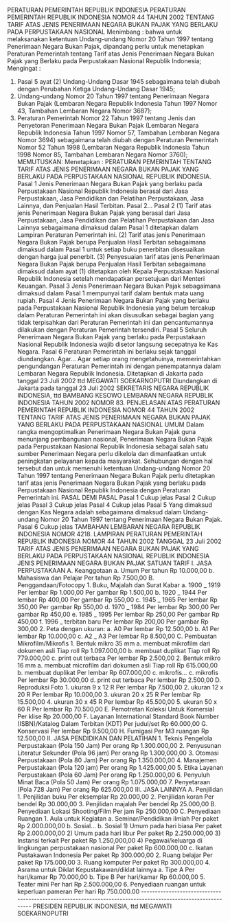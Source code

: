 PERATURAN PEMERINTAH REPUBLIK INDONESIA PERATURAN PEMERINTAH REPUBLIK INDONESIA NOMOR 44 TAHUN 2002 TENTANG TARIF ATAS JENIS PENERIMAAN NEGARA BUKAN PAJAK YANG BERLAKU PADA PERPUSTAKAAN NASIONAL
Menimbang :
 bahwa untuk melaksanakan ketentuan Undang-undang Nomor 20 Tahun 1997 tentang Penerimaan Negara Bukan Pajak, dipandang perlu untuk menetapkan Peraturan Pemerintah tentang Tarif atas Jenis Penerimaan Negara Bukan Pajak yang Berlaku pada Perpustakaan Nasional Republik Indonesia;
Mengingat :

1. Pasal 5 ayat (2) Undang-Undang Dasar 1945 sebagaimana telah diubah dengan Perubahan Ketiga Undang-Undang Dasar 1945;
2. Undang-undang Nomor 20 Tahun 1997 tentang Penerimaan Negara Bukan Pajak (Lembaran Negara Republik Indonesia Tahun 1997 Nomor 43, Tambahan Lembaran Negara Nomor 3687);
3. Peraturan Pemerintah Nomor 22 Tahun 1997 tentang Jenis dan Penyetoran Penerimaan Negara Bukan Pajak (Lembaran Negara Republik Indonesia Tahun 1997 Nomor 57, Tambahan Lembaran Negara Nomor 3694) sebagaimana telah diubah dengan Peraturan Pemerintah Nomor 52 Tahun 1998 (Lembaran Negara Republik Indonesia Tahun 1998 Nomor 85, Tambahan Lembaran Negara Nomor 3760);
MEMUTUSKAN:
 Menetapkan : PERATURAN PEMERINTAH TENTANG TARIF ATAS JENIS PENERIMAAN NEGARA BUKAN PAJAK YANG BERLAKU PADA PERPUSTAKAAN NASIONAL REPUBLIK INDONESIA.
Pasal 1
Jenis Penerimaan Negara Bukan Pajak yang berlaku pada Perpustakaan Nasional Republik Indonesia berasal dari Jasa Perpustakaan, Jasa Pendidikan dan Pelatihan Perpustakaan, Jasa Lainnya, dan Penjualan Hasil Terbitan. Pasal 2…
Pasal 2
(1) Tarif atas jenis Penerimaan Negara Bukan Pajak yang berasal dari Jasa Perpustakaan, Jasa Pendidikan dan Pelatihan Perpustakaan dan Jasa Lainnya sebagaimana dimaksud dalam Pasal 1 ditetapkan dalam Lampiran Peraturan Pemerintah ini.
(2) Tarif atas jenis Penerimaan Negara Bukan Pajak berupa Penjualan Hasil Terbitan sebagaimana dimaksud dalam Pasal 1 untuk setiap buku penerbitan disesuaikan dengan harga jual penerbit.
(3) Penyesuaian tarif atas jenis Penerimaan Negara Bukan Pajak berupa Penjualan Hasil Terbitan sebagaimana dimaksud dalam ayat (1) ditetapkan oleh Kepala Perpustakaan Nasional Republik Indonesia setelah mendapatkan persetujuan dari Menteri Keuangan.
Pasal 3
Jenis Penerimaan Negara Bukan Pajak sebagaimana dimaksud dalam Pasal 1 mempunyai tarif dalam bentuk mata uang rupiah.
Pasal 4
Jenis Penerimaan Negara Bukan Pajak yang berlaku pada Perpustakaan Nasional Republik Indonesia yang belum tercakup dalam Peraturan Pemerintah ini akan disusulkan sebagai bagian yang tidak terpisahkan dari Peraturan Pemerintah ini dan pencantumannya dilakukan dengan Peraturan Pemerintah tersendiri.
Pasal 5
Seluruh Penerimaan Negara Bukan Pajak yang berlaku pada Perpustakaan Nasional Republik Indonesia wajib disetor langsung secepatnya ke Kas Negara.
Pasal 6
Peraturan Pemerintah ini berlaku sejak tanggal diundangkan. Agar...
Agar setiap orang mengetahuinya, memerintahkan pengundangan Peraturan Pemerintah ini dengan penempatannya dalam Lembaran Negara Republik Indonesia. Ditetapkan di Jakarta pada tanggal 23 Juli 2002 ttd MEGAWATI SOEKARNOPUTRI Diundangkan di Jakarta pada tanggal 23 Juli 2002 SEKRETARIS NEGARA REPUBLIK INDONESIA, ttd BAMBANG KESOWO LEMBARAN NEGARA REPUBLIK INDONESIA TAHUN 2002 NOMOR 83. PENJELASAN ATAS PERATURAN PEMERINTAH REPUBLIK INDONESIA NOMOR 44 TAHUN 2002 TENTANG TARIF ATAS JENIS PENERIMAAN NEGARA BUKAN PAJAK YANG BERLAKU PADA PERPUSTAKAAN NASIONAL UMUM Dalam rangka mengoptimalkan Penerimaan Negara Bukan Pajak guna menunjang pembangunan nasional, Penerimaan Negara Bukan Pajak pada Perpustakaan Nasional Republik Indonesia sebagai salah satu sumber Penerimaan Negara perlu dikelola dan dimanfaatkan untuk peningkatan pelayanan kepada masyarakat. Sehubungan dengan hal tersebut dan untuk memenuhi ketentuan Undang-undang Nomor 20 Tahun 1997 tentang Penerimaan Negara Bukan Pajak perlu ditetapkan tarif atas jenis Penerimaan Negara Bukan Pajak yang berlaku pada Perpustakaan Nasional Republik Indonesia dengan Peraturan Pemerintah ini. PASAL DEMI PASAL
Pasal 1
Cukup jelas
Pasal 2
Cukup jelas
Pasal 3
Cukup jelas
Pasal 4
Cukup jelas
Pasal 5
Yang dimaksud dengan Kas Negara adalah sebagaimana dimaksud dalam Undang-undang Nomor 20 Tahun 1997 tentang Penerimaan Negara Bukan Pajak.
Pasal 6
Cukup jelas TAMBAHAN LEMBARAN NEGARA REPUBLIK INDONESIA NOMOR 4218. LAMPIRAN PERATURAN PEMERINTAH REPUBLIK INDONESIA NOMOR 44 TAHUN 2002 TANGGAL 23 Juli 2002 TARIF ATAS JENIS PENERIMAAN NEGARA BUKAN PAJAK YANG BERLAKU PADA PERPUSTAKAAN NASIONAL REPUBLIK INDONESIA JENIS PENERIMAAN NEGARA BUKAN PAJAK SATUAN TARIF I. JASA PERPUSTAKAAN A. Keanggotaan a. Umum Per tahun Rp 10.000,00 b. Mahasiswa dan Pelajar Per tahun Rp 7.500,00 B. Penggandaan/Fotocopy 1. Buku, Majalah dan Surat Kabar a. 1900 _ 1919 Per lembar Rp 1.000,00 Per gambar Rp 1.500,00 b. 1920 _ 1944 Per lembar Rp 400,00 Per gambar Rp 550,00 c. 1945 _ 1965 Per lembar Rp 350,00 Per gambar Rp 550,00 d. 1970 _ 1984 Per lembar Rp 300,00 Per gambar Rp 450,00 e. 1985 _ 1995 Per lembar Rp 250,00 Per gambar Rp 450,00 f. 1996 _ terbitan baru Per lembar Rp 200,00 Per gambar Rp 300,00 2. Peta dengan ukuran:
a. A0 Per lembar Rp 12.500,00 b. A1 Per lembar Rp 10.000,00 c. A2 _ A3 Per lembar Rp 8.500,00 C. Pembuatan Mikrofilm/Mikrofis 1. Bentuk mikro 35 mm a. membuat mikrofilm dari dokumen asli Tiap roll Rp 1.097.000,00 b. membuat duplikat Tiap roll Rp 779.000,00 c. print out terbaca Per lembar Rp 2.500,00 2. Bentuk mikro 16 mm a. membuat microfilm dari dokumen asli Tiap roll Rp 615.000,00 b. membuat duplikat Per lembar Rp 607.000,00 c. mikrofis… c. mikrofis Per lembar Rp 30.000,00 d. print out terbaca Per lembar Rp 2.500,00 D. Reproduksi Foto 1. ukuran 9 x 12 R Per lembar Rp 7.500,00 2. ukuran 12 x 20 R Per lembar Rp 10.000,00 3. ukuran 20 x 25 R Per lembar Rp 15.500,00 4. ukuran 30 x 45 R Per lembar Rp 45.500,00 5. ukuran 50 x 60 R Per lembar Rp 70.500,00 E. Pemotretan Koleksi Untuk Komersial Per klise Rp 20.000,00 F. Layanan International Standard Book Number (ISBN)/Katalog Dalam Terbitan (KDT) Per judul/set Rp 60.000,00 G. Konservasi Per lembar Rp 9.500,00 H. Fumigasi Per M3 ruangan Rp 12.500,00 II. JASA PENDIDIKAN DAN PELATIHAN 1. Teknis Pengelola Perpustakaan (Pola 150 Jam) Per orang Rp 1.300.000,00 2. Penyusunan Literatur Sekunder (Pola 96 jam) Per orang Rp 1.300,000,00 3. Otomasi Perpustakaan (Pola 80 Jam) Per orang Rp 1.350.000,00 4. Manajemen Perpustakaan (Pola 120 jam) Per orang Rp 1.425.000,00 5. Etika Layanan Perpustakaan (Pola 60 Jam) Per orang Rp 1.250.000,00 6. Penyuluh Minat Baca (Pola 50 Jam) Per orang Rp 1.075.000,00 7. Penyetaraan (Pola 728 Jam) Per orang Rp 625.000,00 III. JASA LAINNYA A. Penjilidan 1. Penjilidan buku Per eksemplar Rp 20.000,00 2. Penjilidan koran Per bendel Rp 30.000,00 3. Penjilidan majalah Per bendel Rp 25.000,00 B. Penyediaan Lokasi Shooting/Film Per jam Rp 250.000,00 C. Penyediaan Ruangan 1. Aula untuk Kegiatan a. Seminar/Pendidikan ilmiah Per paket Rp 2.000.000,00 b. Sosial… b. Sosial 1) Umum pada hari biasa Per paket Rp 2.000.000,00 2) Umum pada hari libur Per paket Rp 2.250.000,00 3) Instansi terkait Per paket Rp 1.250,000,00 4) Pegawai/keluarga di lingkungan perpustakaan nasional Per paket Rp 600.000,00 c. Ikatan Pustakawan Indonesia Per paket Rp 300.000,00 2. Ruang belajar Per paket Rp 175.000,00 3. Ruang komputer Per paket Rp 300.000,00 4. Asrama untuk Diklat Kepustakawan/diklat lainnya a. Tipe A Per hari/kamar Rp 70.000,00 b. Tipe B Per hari/kamar Rp 60.000,00 5. Teater mini Per hari Rp 2.500.000,00 6. Penyediaan ruangan untuk keperluan pameran Per hari Rp 750.000.00 ------------------------------------------------------------------------------------------------------------ PRESIDEN REPUBLIK INDONESIA, ttd MEGAWATI SOEKARNOPUTRI